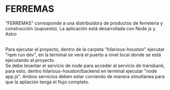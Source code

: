 # FERREMAS
"FERREMAS" corresponde a una distribuidora de productos de ferreteria y construcción (supuesto). La aplicación está desarrollada con Node js y Astro <br>
<br>

Para ejecutar el proyecto, dentro de la carpeta "hilarious-houston" ejecutar "npm run dev", en la terminal se verá el puerto a nivel local donde se está ejecutando el proyecto.<br>
Se debe levantar el servicio de node para acceder al servicio de transbank, para esto, dentro hilarious-houston/backend en terminal ejecutar "node app.js". Ambos servicios deben estar corriendo de manera simultanea para que la apliación tenga el flujo completo.

